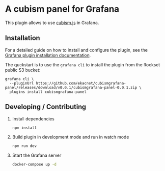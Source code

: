# A cubism panel for Grafana

This plugin allows to use [cubism.js](https://square.github.io/cubism/) in Grafana.

## Installation

For a detailed guide on how to install and configure the plugin,
see the [Grafana plugin installation documentation](https://grafana.com/docs/grafana/latest/administration/plugin-management/).

The quckstart is to use the `grafana cli` to install the plugin from the Rockset public S3 bucket:
```
grafana cli \
  --pluginUrl https://github.com/ekacnet/cubismgrafana-panel/releases/download/v0.0.1/cubismgrafana-panel-0.0.1.zip \
  plugins install cubismgrafana-panel
```

## Developing / Contributing

1. Install dependencies

   ```bash
   npm install
   ```

2. Build plugin in development mode and run in watch mode

   ```bash
   npm run dev
   ```

3. Start the Grafana server

   ```bash
   docker-compose up -d
   ```
